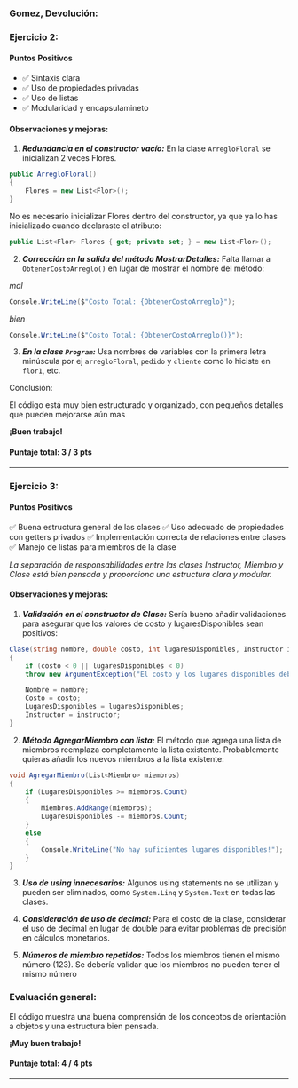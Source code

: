 ### Gomez, Devolución:

### Ejercicio 2:

#### Puntos Positivos

- ✅ Sintaxis clara
- ✅ Uso de propiedades privadas
- ✅ Uso de listas
- ✅ Modularidad y encapsulamineto

#### Observaciones y mejoras:

1. **_Redundancia en el constructor vacío:_** En la clase `ArregloFloral` se inicializan 2 veces Flores.

```csharp
public ArregloFloral()
{
    Flores = new List<Flor>();
}
```

No es necesario inicializar Flores dentro del constructor, ya que ya lo has inicializado cuando declaraste el atributo:

```csharp
public List<Flor> Flores { get; private set; } = new List<Flor>();
```

2. **_Corrección en la salida del método MostrarDetalles:_** Falta llamar a `ObtenerCostoArreglo()` en lugar de mostrar el nombre del método:

_mal_

```csharp
Console.WriteLine($"Costo Total: {ObtenerCostoArreglo}");
```

_bien_

```csharp
Console.WriteLine($"Costo Total: {ObtenerCostoArreglo()}");
```

3.  **_En la clase `Program`:_**
    Usa nombres de variables con la primera letra minúscula por ej `arregloFloral`, `pedido` y `cliente` como lo hiciste en `flor1`, etc.

Conclusión:

El código está muy bien estructurado y organizado, con pequeños detalles que pueden mejorarse aún mas

**¡Buen trabajo!**

#### Puntaje total: **3 / 3 pts**

---

### Ejercicio 3:

#### Puntos Positivos

✅ Buena estructura general de las clases
✅ Uso adecuado de propiedades con getters privados
✅ Implementación correcta de relaciones entre clases
✅ Manejo de listas para miembros de la clase

_La separación de responsabilidades entre las clases Instructor, Miembro y Clase está bien pensada y proporciona una estructura clara y modular._

#### Observaciones y mejoras:

1. **_Validación en el constructor de Clase:_**
   Sería bueno añadir validaciones para asegurar que los valores de costo y lugaresDisponibles sean positivos:

```csharp
Clase(string nombre, double costo, int lugaresDisponibles, Instructor instructor)
{
    if (costo < 0 || lugaresDisponibles < 0)
    throw new ArgumentException("El costo y los lugares disponibles deben ser positivos.");

    Nombre = nombre;
    Costo = costo;
    LugaresDisponibles = lugaresDisponibles;
    Instructor = instructor;
}
```

2. **_Método AgregarMiembro con lista:_**
   El método que agrega una lista de miembros reemplaza completamente la lista existente. Probablemente quieras añadir los nuevos miembros a la lista existente:

```csharp
void AgregarMiembro(List<Miembro> miembros)
{
    if (LugaresDisponibles >= miembros.Count)
    {
        Miembros.AddRange(miembros);
        LugaresDisponibles -= miembros.Count;
    }
    else
    {
        Console.WriteLine("No hay suficientes lugares disponibles!");
    }
}
```

3. **_Uso de using innecesarios:_**
   Algunos using statements no se utilizan y pueden ser eliminados, como `System.Linq` y `System.Text` en todas las clases.

4. **_Consideración de uso de decimal:_**
   Para el costo de la clase, considerar el uso de decimal en lugar de double para evitar problemas de precisión en cálculos monetarios.

5. **_Números de miembro repetidos:_**
   Todos los miembros tienen el mismo número (123). Se debería validar que los miembros no pueden tener el mismo número

### Evaluación general:

El código muestra una buena comprensión de los conceptos de orientación a objetos y una estructura bien pensada.

**¡Muy buen trabajo!**

#### Puntaje total: **4 / 4 pts**

---
